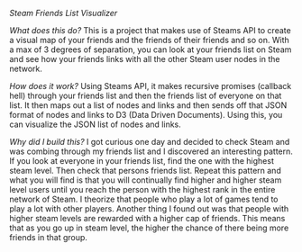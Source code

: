 *Steam Friends List Visualizer*

*What does this do?*
This is a project that makes use of Steams API to create a visual map of your friends and the friends of their friends and so on. With a max of 3 degrees of separation, you can look at your friends list on Steam and see how your friends links with all the other Steam user nodes in the network.

*How does it work?*
Using Steams API, it makes recursive promises (callback hell) through your friends list and then the friends list of everyone on that list. It then maps out a list of nodes and links and then sends off that JSON format of nodes and links to D3 (Data Driven Documents). Using this, you can visualize the JSON list of nodes and links.

*Why did I build this?*
I got curious one day and decided to check Steam and was combing through my friends list and I discovered an interesting pattern. If you look at everyone in your friends list, find the one with the highest steam level. Then check that persons friends list. Repeat this pattern and what you will find is that you will continually find higher and higher steam level users until you reach the person with the highest rank in the entire network of Steam. I theorize that people who play a lot of games tend to play a lot with other players. Another thing I found out was that people with higher steam levels are rewarded with a higher cap of friends. This means that as you go up in steam level, the higher the chance of there being more friends in that group.